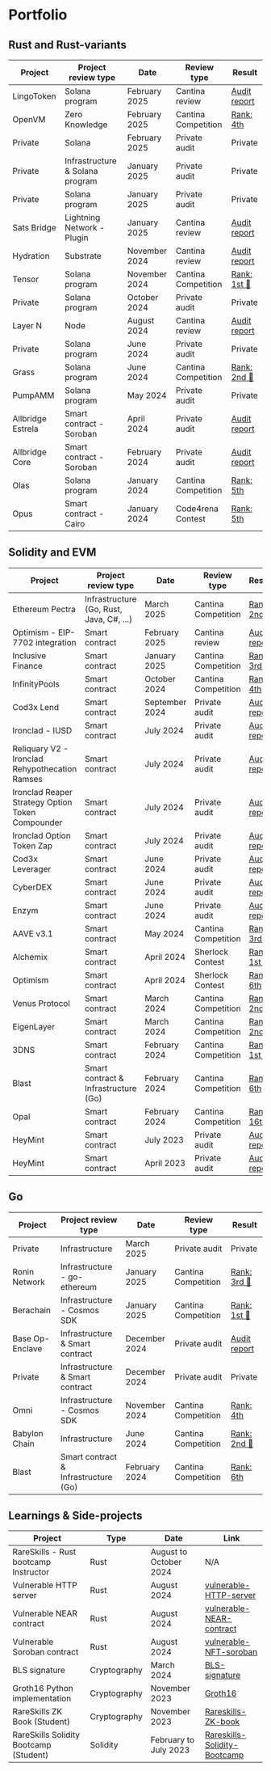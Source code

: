 # Portfolio

## Rust and Rust-variants

| Project              | Project review type             | Date              | Review type         | Result          |
|----------------------|---------------------------------|-------------------|---------------------|-----------------|
| LingoToken           | Solana program                  | February 2025     | Cantina review      | [Audit report](https://cantina.xyz/portfolio/7500c72a-c214-4aef-aff6-04a6fd337cab) |
| OpenVM               | Zero Knowledge                  | February 2025     | Cantina Competition | [Rank: 4th](https://cantina.xyz/competitions/c486d600-bed0-4fc6-aed1-de759fd29fa2/leaderboard) |
| Private              | Solana                          | February 2025     | Private audit       | Private              |
| Private              | Infrastructure & Solana program | January 2025      | Private audit       | Private              |
| Private              | Solana program                  | January 2025      | Private audit       | Private              |
| Sats Bridge          | Lightning Network - Plugin      | January 2025      | Cantina review      | [Audit report](https://cantina.xyz/portfolio/0612bc9f-a542-415f-98eb-fd3811d0fe4f) |
| Hydration            | Substrate                       | November 2024     | Cantina review      | [Audit report](https://cantina.xyz/portfolio/adec8035-769e-4a5b-a092-1159b4fd75eb) |
| Tensor               | Solana program                  | November 2024     | Cantina Competition | [Rank: 1st 🥇](https://cantina.xyz/competitions/21787352-de2c-4a77-af09-cc0a250d1f04/leaderboard) |
| Private              | Solana program                  | October 2024      | Private audit       | Private         |
| Layer N              | Node                            | August 2024       | Cantina review      | [Audit report](https://cantina.xyz/portfolio/6e130af9-2dbf-41f3-8cd7-df28be1006f2) |
| Private              | Solana program                  | June 2024         | Private audit       | Private         |
| Grass                | Solana program                  | June 2024         | Cantina Competition | [Rank: 2nd 🥈](https://cantina.xyz/leaderboard/3211ee0d-133f-43a0-837e-8dc1ecfaa424) |
| PumpAMM              | Solana program                  | May 2024          | Private audit       |  Private        |
| Allbridge Estrela    | Smart contract - Soroban        | April 2024        | Private audit       | [Audit report](https://allbridge.io/assets/docs/reports/24-03-1573-REP-Allbridge-Estrela-Review-V1.1.pdf) |
| Allbridge Core       | Smart contract - Soroban        | February 2024     | Private audit       | [Audit report](https://allbridge.io/assets/docs/reports/24-01-1500-REP-Allbridge%20Soroban%20Bridge-v1.2.pdf) |
| Olas                 | Solana program                  | January 2024      | Cantina Competition | [Rank: 5th](https://twitter.com/cantinaxyz/status/1769846698514231628) |
| Opus                 | Smart contract - Cairo          | January 2024      | Code4rena Contest   | [Rank: 5th](https://code4rena.com/audits/2024-01-opus) |

## Solidity and EVM

| Project              | Project review type | Date              | Review type         | Result                                                                    |
|----------------------|---------------------|-------------------|---------------------|---------------------------------------------------------------------------|
| Ethereum Pectra      | Infrastructure (Go, Rust, Java, C#, ...) | March 2025        | Cantina Competition | [Rand: 2nd 🥈](https://cantina.xyz/competitions/pectra/leaderboard)        |
| Optimism - EIP-7702 integration | Smart contract      | February 2025     | Cantina review      | [Audit report](https://cantina.xyz/portfolio/0cfa9684-6bf5-4191-a25e-29af19d67185) |
| Inclusive Finance    | Smart contract      | January 2025     | Cantina Competition | [Rank: 3rd 🥉](https://cantina.xyz/competitions/3eff5a8f-b73a-4cfe-8c54-546b475548f0/leaderboard) |
| InfinityPools        | Smart contract      | October 2024 | Cantina Competition | [Rank: 4th](https://cantina.xyz/competitions/5617fffa-4b67-42a7-a9f5-dad93627faa3/leaderboard) |
| Cod3x Lend           | Smart contract      | September 2024   | Private audit       | [Audit report](./reports/Cod3x-Lend_Zigtur_Audit_V1.2.pdf) |
| Ironclad - IUSD      | Smart contract      | July 2024         | Private audit       | [Audit report](./reports/ByteMasons-iUSD_Zigtur_Audit_V1.1.pdf)        |
| Reliquary V2 - Ironclad Rehypothecation Ramses| Smart contract | July 2024| Private audit | [Audit report](./reports/ByteMasons-ReliquaryV2_Zigtur_Audit_V1.1.pdf)|
| Ironclad Reaper Strategy Option Token Compounder| Smart contract| July 2024| Private audit| [Audit report](./reports/ByteMasons-OptionsCompounder_Zigtur_Audit_V1.1.pdf) |
| Ironclad Option Token Zap| Smart contract  | July 2024         | Private audit       | [Audit report](./reports/ByteMasons-oTokenZAP_Zigtur_Audit_V1.2.pdf)      |
| Cod3x Leverager      | Smart contract      | June 2024         | Private audit       | [Audit report](./reports/Granary-Leverager_Zigtur_Audit_V1.1.pdf)         |
| CyberDEX             | Smart contract      | June 2024         | Private audit       | [Audit report](./reports/CyberDEX-PublicSale-Audit_V1.1.pdf)              |
| Enzym                | Smart contract      | June 2024         | Private audit       | [Audit report](./reports/Enzym-Vesting-Audit_V1.2.pdf)              |
| AAVE v3.1            | Smart contract      | May 2024          | Cantina Competition | [Rank: 3rd 🥉](https://twitter.com/cantinaxyz/status/1798461307257253910) |
| Alchemix             | Smart contract      | April 2024        | Sherlock Contest    | [Rank: 1st 🥇](https://twitter.com/sherlockdefi/status/1791075521968681093) |
| Optimism             | Smart contract      | April 2024        | Sherlock Contest    | [Rank: 6th ](https://twitter.com/sherlockdefi/status/1790839827635511674) |
| Venus Protocol       | Smart contract      | March 2024        | Cantina Competition | [Rank: 2nd 🥈](https://twitter.com/cantinaxyz/status/1786513787098468399) |
| EigenLayer           | Smart contract      | March 2024        | Cantina Competition | [Rank: 2nd 🥈](https://twitter.com/cantinaxyz/status/1779959887444820174)|
| 3DNS                 | Smart contract      | February 2024     | Cantina Competition | [Rank: 1st 🥇](https://twitter.com/cantinaxyz/status/1783920660357497035) |
| Blast                | Smart contract & Infrastructure (Go) | February 2024 | Cantina Competition  | [Rank: 6th](https://cantina.xyz/leaderboard/c90131b4-5c7c-4ebc-a1f3-8002d219bfe0) |
| Opal                 | Smart contract      | February 2024     | Cantina Competition | [Rank: 16th](https://twitter.com/cantinaxyz/status/1778504096326017172) |
|  HeyMint             | Smart contract      | July 2023         | Private audit       | [Audit report](https://github.com/zigtur/HeyMint-audit/tree/master/ERC1155)  |
|  HeyMint             | Smart contract      | April 2023        | Private audit       | [Audit report](https://github.com/zigtur/HeyMint-audit/tree/master/ERC721)  |

## Go

| Project              | Project review type | Date              | Review type         | Result                                                                    |
|----------------------|---------------------|-------------------|---------------------|---------------------------------------------------------------------------|
| Private              | Infrastructure                          | March 2025          | Private audit        | Private             |
| Ronin Network        | Infrastructure - go-ethereum            | January 2025        | Cantina Competition  | [Rank: 3rd 🥉](https://x.com/cantinaxyz/status/1900168513022812443) |
| Berachain            | Infrastructure - Cosmos SDK             | January 2025        | Cantina Competition  | [Rank: 1st 🥇](https://x.com/cantinaxyz/status/1890090708364849172) |
| Base Op-Enclave      | Infrastructure & Smart contract         | December 2024       | Private audit        | [Audit report](https://github.com/base/op-enclave/blob/main/audits/report-cantinacode-1223.pdf)  |
| Private              | Infrastructure & Smart contract         | December 2024       | Private audit        | Private             |
| Omni                 | Infrastructure - Cosmos SDK             | November 2024       | Cantina Competition  | [Rank: 4th](https://cantina.xyz/competitions/d139882b-2d3a-49ac-9849-9dccef584090/leaderboard) |
| Babylon Chain        | Infrastructure                          | June 2024           | Cantina Competition  | [Rank: 2nd 🥈](https://cantina.xyz/leaderboard/b7c7def5-1033-4a4c-809d-08e507fb3583) |
| Blast                | Smart contract & Infrastructure (Go)    | February 2024       | Cantina Competition  | [Rank: 6th](https://cantina.xyz/leaderboard/c90131b4-5c7c-4ebc-a1f3-8002d219bfe0) |



## Learnings & Side-projects

| Project                             | Type         | Date                    | Link                                    |
|-------------------------------------|--------------|-------------------------|-----------------------------------------|
| RareSkills - Rust bootcamp Instructor | Rust       | August to October 2024  | N/A |
| Vulnerable HTTP server              | Rust         | August 2024             | [vulnerable-HTTP-server](https://github.com/zigtur/vulnerable-HTTP-server) |
| Vulnerable NEAR contract            | Rust         | August 2024             | [vulnerable-NEAR-contract](https://github.com/zigtur/vulnerable-NEAR-contract) |
| Vulnerable Soroban contract         | Rust         | August 2024             | [vulnerable-NFT-soroban](https://github.com/zigtur/vulnerable-NFT-soroban) |
| BLS signature                       | Cryptography | March 2024              | [BLS-signature](https://github.com/zigtur/BLS-signature) |
| Groth16 Python implementation       | Cryptography | November 2023           | [Groth16](https://github.com/zigtur/Groth16)|
| RareSkills ZK Book (Student)        | Cryptography | November 2023           | [Rareskills-ZK-book](https://github.com/zigtur/Rareskills-ZK-book)  |
| RareSkills Solidity Bootcamp (Student)  | Solidity     | February to July 2023   | [Rareskills-Solidity-Bootcamp](https://github.com/zigtur/Rareskills-Solidity-Bootcamp) |

